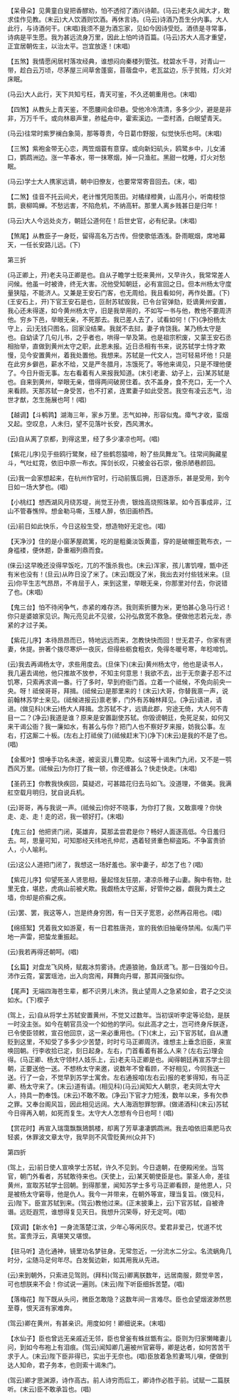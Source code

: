 <!-- { "loadSidebar": true } -->
【呆骨朵】见黄童白叟把香醪劝，怕不透彻了酒兴诗颠。(马云)老夫久闻大才，敢求佳作见教。(末云)大人饮酒则饮酒。再休言诗。(马云)诗酒乃吾生分内事。大人此行，与诗酒何干。(末唱)我须不是为酒忘家，见如今因诗受贬。酒债是寻常事，诗病是平生愿。我为甚远流身万里，因此上怕吟诗百篇。(马云)苏大人高才重望，正宜居朝佐主，以治太平。岂宜放逐！(末唱)

【五煞】我情愿闲居村落攻经典，谁想闷向秦楼列管弦。枕碧水千寻，对青山一带，趁白云万顷，尽茅屋三间草舍蓬窗，苜蓿盘中，老瓦盆边，乐于贫贱，灯火对床眠。

(马云)大人此行，天下共知亏枉，青天可鉴，不久还朝重用也。(末唱)

【四煞】从教头上青天鉴，不愿腰间金印悬。受他冷冷清清，多多少少，避是是非非，万万千千。或向林皋声里，舴艋舟中，霍索溪边。一壶村酒，白眼望青天。

(马云)往常时紫罗襕白象简，那等尊贵，今日葛巾野服，似觉快乐也呵。(末唱)

【三煞】紫袍金带无心恋，两笠烟蓑有意穿。或向新妇矶头，鸥鹭乡中，儿女浦口，鹦鹉洲边。涨一竿春水，带一抹寒烟，掉一只渔舡。黑甜一枕睡，灯火对愁眠。

(马云)学士大人携家远谪，朝中旧僚友，也要常常寄音回去。(末，唱)

【二煞】佳音不托云间犬，老计惟凭阳羡田。对橘绿橙黄，山高月小，听南枝惊鹊，衰柳鸣蝉。不愁远害，不陷危机，不纳高轩。那里人离乡贱甚日是归年！

(马云)大人今远处炎方，朝廷公道何在！后世史官，必有纪录。(末唱)

【煞尾】从教臣子一身贬，留得高名万古传。但使歌低酒浅。卧雨眠烟，席地幕天，一任长安路儿远。(下)

第三折

(马正卿上，开)老夫马正卿是也。自从子瞻学士贬来黄州，又早许久，我常常差人问候。他虽一时被谗，终无大害。况他受知朝廷，必有宣回之日。但本州杨太守度量狭隘，不能济人。又兼是王安石门客，也无周给。我且看如何，再作处置。(下)(王安石上，开)下官王安石是也，叵耐苏轼毁我，已令台官弹劾，贬谪黄州安置，我心还未得遂，如今黄州杨太守，旧是我举用的，不如写一书与他，教他不要周济他。穷乡下邑，举眼无亲，不死那去。我已差人去了，试看如何！(下)(净扮杨太守上，云)无钱只图名，回家没结果。我就不去挝，妻子肯饶我。某乃杨太守是也。自幼读了几句儿书，之乎者也，哄得一举及第。也是祖宗积废，又蒙王安石丞相抬举，直做到黄州太守之职，此恩未报。近日丞相有书来，说苏轼学士恃才欺慢，见今安置黄州，着我处置他。我想来。苏轼是一代文人，岂可轻易坏他！只是在此穷乡僻邑，薪水不给，又是严冬腊月，冻饿死了。等他来谒见，只是不理他便了。今日升衙无事。左右看着有人来报我知道。(末引老妻、幼子上，云)某苏轼是也。自来到黄州，举眼无亲，借得两间破房住着。衣不盖身，食不充口，无一个人来看顾。天那苏轼一身受苦，也不打紧，连累妻子如此受苦。我空有凌云志气，治世才猷，怎生施展也呵！(唱)

【越调】【斗鹌鹑】湖海三年，家乡万里。志气如神，形容似鬼。瘴气才收，蛮烟又起。空叹息，人未归，望不见落叶长安，西风渭水。

(云)自从离了京都，到得这里，经了多少凄凉也呵。(唱)

【紫花儿序)见于些鸥行鹭聚，经了些鹤怨猿啼，盼了些凤舞龙飞。往常间胸藏星斗，气吐虹霓，依旧中原一布衣。挥剑长叹，只被金谷石崇，傲杀陋巷颜回。

(云)我一会家想起来，在杭州作官时，行动前簇后拥，日逐游乐，甚是受用，到今日如一场大梦也。(唱)

【小桃红】想西湖风月绕苏堤，尚觉王孙贵，银烛高烧照珠翠。如今百事成非，江山不管春憔悴。想金勒马嘶，玉楼人醉，依旧画桥西。

(云)前日如此快乐，今日这般生受，想造物好无定也。(唱)

【天净沙】住的是小窗茅屋疏篱，吃的是粗羹淡饭黄齑，穿的是破帽歪靴布衣，一身褴褛，便休题，卧重裀列鼎而食。

(俫云)这早晚还没得早饭吃，兀的不饿杀我也。(末云)浑家，孩儿害饥哩，甑中还有米也没有！(旦云)从昨日没了米了。(末云)既没了米，我出去对付些钱米来。(旦云)你平生志气昂昂，不肯屈于人，来到这里，举眼无亲，你那里对付去，你说错了也。(末唱)

【鬼三台】怕不待闲争气，赤紧的难存济。我则索折腰为米，更怕甚心急马行迟！你只是婆娘家见识。陶元亮见此不见彼，公孙弘救宽不救急。便做他志若元龙，赤紧的才过子美。

【紫花儿序】本待昂昂而已，特地远远而来，怎教快快而回！世无君子，你家有贤妻，休提。拚著个拨尽寒炉一夜灰，但得些粝食粗衣，免得冬暖号寒，年稔啼饥。

(云)我去再谒杨太守，求些用度去。(旦俫下)(末云)黄州杨太守，他也是读书人，我几遍去谒他，他只推故不放参，不知主何意思！我欲不去，出于无奈妻子忍不过饥寒，只索再求谒一番。行了多时，早到府衙门首。立着一个祗候，不免向前央一央。呀！祗侯哥哥，拜揖。(祗候云)是那里来的！(末云)大哥，你替我禀一声，说前翰林苏学士来见。(祗候进报云)禀老爹，门外有苏翰林拜见。(净云)请进，请进。(做见科)(末云)杨大人拜揖。念苏轼不才，远谪此郡，穷途无倚，大人何不青目一二？(净云)我道是谁？原来是安置副使苏轼。你毁谤朝廷，免死足矣，如何又来干谒公衙？我一廉如水，有甚么与你？把门人也不察好歹来报，妨我公事。左右，打这厮二十板。(左右上打祗侯了)(祗候赶末下)(净下)(末云)是我的不是了也。(唱)

【金蕉叶】恨唾手功名未遂，被衮衮儿曹见欺。似这等十谒朱门九闭，又不是一鹗西风万里。(祗候云)为你打了我一顿，你还缠甚么？快走快走。(末唱)

【圣药王】你教我快疾回，莫疑迟，可甚踏花归去马如飞。没道理，不做美。我满舡空载月明归，犹自说兵机。

(云)哥哥，再与我说一声。(祗候云)你好不晓事，为你打了我，又敢禀哩？你快走、走、走！走的迟，我一顿好打。(末唱)

【鬼三台】他把贤门闭，英雄弃，莫那孟尝君是你？畅好人面逐高低。今日羞归去。呵，思量可知，可知那经天纬地孔仲尼，遇着轻贤重色柳盗跖。不争富贵骄人，小人喻利。

(云)这公人道把门闭了，我想这一场好羞也。家中妻子，却怎了也？(唱)

【紫花儿序】仰望死圣人贤思相，量起怪友狂朋，凄凉杀稚子山妻。胸中有物，肚里无食，堪悲，虎病山前被犬欺。我觑杨太守这厮，好管仲之器，觑我为粪土之墙，你却是疥癣之疾。

(云)罢、罢，我这等人，岂是终身穷困，有一日天子宽恩，必然再召用也。(唱)

【绵搭絮】凭着我文如游夏，有一日君胜唐尧，宣的我依旧抽毫侍禁闱。似禹门平地一声雷，把蛰龙重振起。

(云)我若再得还朝呵。(唱)

【幺篇】对盘龙飞风椅，赋裁冰剪雾诗。虎遁狼驰，鱼跃鸢飞。那一日强如今日。沛作云霓，宴罢瑶池，出入向宫闱，拜舞向丹墀，那其间强似你。

【尾声】无端四海苍生辈，都不识男儿未济。我止望周人之急紧如金，君子之交淡如水。(下)楔子

(驾上，云)自从将学土苏轼安置黄州，不觉又过数年。当初误听李定等论劾，是朕一时没主张。如今在朝官员没一个如他的学问。似此高才之士，岂可终身斥朕逐，已令使臣领敕，宣召他回京，这一来必重用也。(下)(末上，云)下官苏轼，自从遭贬到这里，不知受了多多少少苦楚，时时亏马正卿周济。谁想主上垂念旧臣，来宣唤回朝。行李收拾已定，刻日起身。左右，门首看着有甚么人来？(左右云)理会得。(马正卿、杨太守领村人妓乐上，云)老夫马正卿是也。闻得朝廷再宣苏学士回朝，正要送他一送。不想杨太守来邀，说数年不曾看顾，不好相见，今同我送一送。行了一会，不觉早到苏学士寓舍。左右通报咱(左右云)报的老爹得知，有马正卿、杨太守来了。(末云)道有请。(相见科)(马云)闻知大人朝京，老夫同太守大人，持具一酌奉饯。(末云)不敢不敢。(净云)下官才力短浅，数年以来，多有欠恭之罪。又奉台阁风旨，因此相见远阔。大人海涵恕罪恕罪。(做递酒科)(末云)苏轼今日得再入朝，如死而复生。太守大人怎想有今日也呵！(唱)

【赏花时】再宣入瑞霭飘飘鳷鹊楼，却离了芳草凄凄鹦鹉洲。我去咱依旧乘肥马衣轻裘，休罪波文章太守，我早则不风雪贬黄州(众并下)

第四折

(驾上，云)前日使人宣唤学士苏轼，许久不见到。今日退朝，在便殿闲坐。当驾官，朝门外看者，苏轼敢待来也。(天使上，云)某天朝使臣是也。蒙圣人命，差往黄州，宣取苏轼学士回朝。到得那里，闻知苏学士多亏马正卿看顾，是他恩人，只是被杨太守窘辱，他是仇人。我今一并带来，在朝外等宣，理当复旨。(做见科，云)陛下。臣宣苏轼到来。(驾云)教他过来。(正末披秉上，云)下官苏轼，自被谗谮。远贬遐荒，谁想得复见天日。我想升沉荣辱，好无定呵。(唱)

【双调】【新水令】一身流落楚江滨，少年心等闲灰尽。爱君非爱己，忧道不忧贫。富贵浮云，真堪笑又堪恨。

【驻马听】造化通神，镜里功名梦驻身。无常忽近，一分流水二分尘。名流蜗角几时分，尘随马足何年尽。白发鬓边新，如其用我从先进。

(云)来到朝外，只索进见驾则。(拜科)(驾云)卿离朕数年，远居南服，颇觉辛苦，可也想朕来不会！你试说一遍则。(末云)陛下听臣细拆苦楚。(唱)

【落梅花】陛下既从头问，微臣怎敢隐？这数年间一言难尽。臣也会望烟波渺然思至尊，恨天涯有家难奔。

(驾云)卿在黄州，有甚亲识。用度如何！卿细说来。(末唱)

【水仙子】臣也曾远无亲戚近无邻，臣也曾釜有蛛丝甑有尘。臣则为归家懒睹妻儿问，到如今布袍上有泪痕。(驾云)闻知卿几遍被州官窘辱，卿是达者，如何苦苦干求于人。(末云)陛下臣非得已，实出于无奈也。(唱)臣放着急煎妻骂儿嗔，便做到达人知命，君子务本，也则索十谒朱门。

(驾云)卿才思渊源，诗作高古。前人诗穷而后工，卿诗作必胜于前。试赋一二篇朕听。(末云)臣不敢承旨也。(唱)

